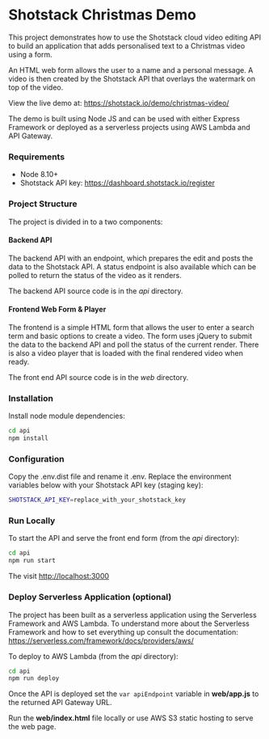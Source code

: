 # Shotstack Christmas Demo

This project demonstrates how to use the Shotstack cloud video editing API to build an 
application that adds personalised text to a Christmas video using a form.

An HTML web form allows the user to a name and a personal message. A video is then 
created by the Shotstack API that overlays the watermark on top of the video.

View the live demo at: https://shotstack.io/demo/christmas-video/

The demo is built using Node JS and can be used with either Express Framework or deployed 
as a serverless projects using AWS Lambda and API Gateway.

### Requirements

- Node 8.10+
- Shotstack API key: https://dashboard.shotstack.io/register

### Project Structure

The project is divided in to a two components:

#### Backend API

The backend API with an endpoint, which  prepares the edit and posts the data to the 
Shotstack API. A status endpoint is also available which can be polled to return the 
status of the video as it renders.

The backend API source code is in the _api_ directory.

#### Frontend Web Form & Player

The frontend is a simple HTML form that allows the user to enter a search term and basic 
options to create a video. The form uses jQuery to submit the data to the backend API and 
poll the status of the current render. There is also a video player that is loaded with 
the final rendered video when ready.

The front end API source code is in the _web_ directory.

### Installation

Install node module dependencies:

```bash
cd api
npm install

```

### Configuration

Copy the .env.dist file and rename it .env. Replace the environment variables below with your
Shotstack API key (staging key):

```bash
SHOTSTACK_API_KEY=replace_with_your_shotstack_key
```

### Run Locally

To start the API and serve the front end form (from the _api_ directory):

```bash
cd api
npm run start
```

The visit [http://localhost:3000](http://localhost:3000)


### Deploy Serverless Application (optional)

The project has been built as a serverless application using the Serverless Framework 
and AWS Lambda. To understand more about the Serverless Framework and how to set 
everything up consult the documentation: https://serverless.com/framework/docs/providers/aws/

To deploy to AWS Lambda (from the _api_ directory):

```bash
cd api
npm run deploy
```

Once the API is deployed set the `var apiEndpoint` variable in **web/app.js** to the returned
API Gateway URL.

Run the **web/index.html** file locally or use AWS S3 static hosting to serve the web page.
